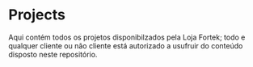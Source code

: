 # Projects

Aqui contém todos os projetos disponibilzados pela Loja Fortek;
todo e qualquer cliente ou não cliente está autorizado a usufruir do conteúdo disposto neste repositório.

